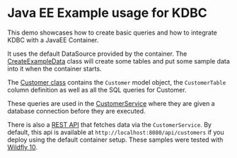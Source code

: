 # Java EE Example usage for KDBC

This demo showcases how to create basic queries and how to integrate KDBC with a JavaEE Container.

It uses the default DataSource provided by the container. The [CreateExampleData](blob/master/javaee-example/src/main/kotlin/no/tornado/kdbc/examples/javaee/CreateExampleData.kt)
class will create some tables and put some sample data into it when the container starts.

The [Customer class](blob/master/javaee-example/src/main/kotlin/no/tornado/kdbc/examples/javaee/models/Customer.kt)
contains the `Customer` model object, the `CustomerTable` column definition
as well as all the SQL queries for Customer.

These queries are used in the [CustomerService](blob/master/javaee-example/src/main/kotlin/no/tornado/kdbc/examples/javaee/models/Customer.kt)
where they are given a database connection before they are executed.

There is also a [REST API](blob/master/javaee-example/src/main/kotlin/no/tornado/kdbc/examples/javaee/rest/CustomerResource.kt)
that fetches data via the `CustomerService`. By default, this api is available at `http://localhost:8080/api/customers` if you deploy 
using the default container setup. These samples were tested with [Wildfly 10](http://wildfly.org/).